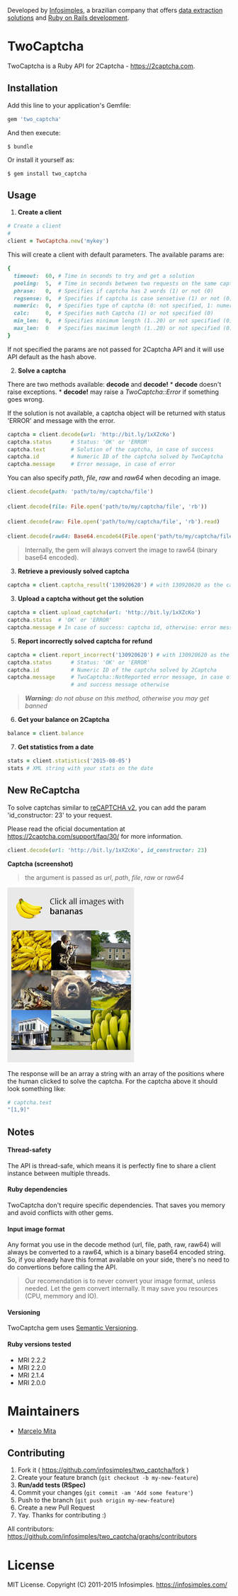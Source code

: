 Developed by [Infosimples](https://infosimples.com), a brazilian company that
offers [data extraction solutions](https://infosimples.com/en/data-engineering)
and [Ruby on Rails development](https://infosimples.com/en/software-development).

# TwoCaptcha

TwoCaptcha is a Ruby API for 2Captcha - https://2captcha.com.

## Installation

Add this line to your application's Gemfile:

```ruby
gem 'two_captcha'
```

And then execute:

    $ bundle

Or install it yourself as:

    $ gem install two_captcha

## Usage

1. **Create a client**

  ```ruby
  # Create a client
  #
  client = TwoCaptcha.new('mykey')
  ```

  This will create a client with default parameters. The available params are:

  ```ruby
  {
    timeout:  60, # Time in seconds to try and get a solution
    pooling:  5,  # Time in seconds between two requests on the same captcha_id
    phrase:   0,  # Specifies if captcha has 2 words (1) or not (0)
    regsense: 0,  # Specifies if captcha is case sensetive (1) or not (0)
    numeric:  0,  # Specifies type of captcha (0: not specified, 1: numeric, 2: letters, 3: aphanumeric)
    calc:     0,  # Specifies math Captcha (1) or not specified (0)
    min_len:  0,  # Specifies minimum length (1..20) or not specified (0)
    max_len:  0   # Specifies maximum length (1..20) or not specified (0)
  }
  ```

  If not specified the params are not passed for 2Captcha API and it will use API default
  as the hash above.

2. **Solve a captcha**

  There are two methods available: **decode** and **decode!**
    * **decode** doesn't raise exceptions.
    * **decode!** may raise a *TwoCaptcha::Error* if something goes wrong.

  If the solution is not available, a captcha object will be returned with status 'ERROR' and
  message with the error.

  ```ruby
  captcha = client.decode(url: 'http://bit.ly/1xXZcKo')
  captcha.status      # Status: 'OK' or 'ERROR'
  captcha.text        # Solution of the captcha, in case of success
  captcha.id          # Numeric ID of the captcha solved by TwoCaptcha
  captcha.message     # Error message, in case of error
  ```

  You can also specify *path*, *file*, *raw* and *raw64* when decoding an image.

  ```ruby
  client.decode(path: 'path/to/my/captcha/file')

  client.decode(file: File.open('path/to/my/captcha/file', 'rb'))

  client.decode(raw: File.open('path/to/my/captcha/file', 'rb').read)

  client.decode(raw64: Base64.encode64(File.open('path/to/my/captcha/file', 'rb').read))
  ```

  > Internally, the gem will always convert the image to raw64 (binary base64 encoded).

3. **Retrieve a previously solved captcha**

  ```ruby
  captcha = client.captcha_result('130920620') # with 130920620 as the captcha id
  ```

3. **Upload a captcha without get the solution**

  ```ruby
  captcha = client.upload_captcha(url: 'http://bit.ly/1xXZcKo')
  captcha.status  # 'OK' or 'ERROR'
  captcha.message # In case of success: captcha id, otherwise: error message
  ```

5. **Report incorrectly solved captcha for refund**

  ```ruby
  captcha = client.report_incorrect('130920620') # with 130920620 as the captcha id
  captcha.status      # Status: 'OK' or 'ERROR'
  captcha.id          # Numeric ID of the captcha solved by 2Captcha
  captcha.message     # TwoCaptcha::NotReported error message, in case of error
                      # and success message otherwise
  ```

  > ***Warning:*** *do not abuse on this method, otherwise you may get banned*

6. **Get your balance on 2Captcha**

  ```ruby
  balance = client.balance
  ```

7. **Get statistics from a date**

  ```ruby
  stats = client.statistics('2015-08-05')
  stats # XML string with your stats on the date
  ```

## New ReCaptcha

To solve captchas similar to 
[reCAPTCHA v2](https://support.google.com/recaptcha/?hl=en#6262736), you can add
the param 'id_constructor: 23' to your request.

Please read the oficial documentation at https://2captcha.com/support/faq/30/ for
more information.

  ```ruby
  client.decode(url: 'http://bit.ly/1xXZcKo', id_constructor: 23)
  ```

**Captcha (screenshot)**

> the argument is passed as *url*, *path*, *file*, *raw* or *raw64*

![Example of a captcha based on image clicks](captchas/2.jpg)

The response will be an array a string with an array of the positions where the 
human clicked to solve the captcha. For the captcha above it should look 
something like:

```ruby
# captcha.text
"[1,9]"
```

## Notes

#### Thread-safety

The API is thread-safe, which means it is perfectly fine to share a client
instance between multiple threads.

#### Ruby dependencies

TwoCaptcha don't require specific dependencies. That saves you memory and
avoid conflicts with other gems.

#### Input image format

Any format you use in the decode method (url, file, path, raw, raw64) will
always be converted to a raw64, which is a binary base64 encoded string. So, if
you already have this format available on your side, there's no need to do
convertions before calling the API.

> Our recomendation is to never convert your image format, unless needed. Let
> the gem convert internally. It may save you resources (CPU, memmory and IO).

#### Versioning

TwoCaptcha gem uses [Semantic Versioning](http://semver.org/).

#### Ruby versions tested

* MRI 2.2.2
* MRI 2.2.0
* MRI 2.1.4
* MRI 2.0.0

# Maintainers

* [Marcelo Mita](http://github.com/marcelomita)

## Contributing

1. Fork it ( https://github.com/infosimples/two_captcha/fork )
2. Create your feature branch (`git checkout -b my-new-feature`)
3. **Run/add tests (RSpec)**
4. Commit your changes (`git commit -am 'Add some feature'`)
5. Push to the branch (`git push origin my-new-feature`)
6. Create a new Pull Request
7. Yay. Thanks for contributing :)

All contributors:
https://github.com/infosimples/two_captcha/graphs/contributors


# License

MIT License. Copyright (C) 2011-2015 Infosimples. https://infosimples.com/
